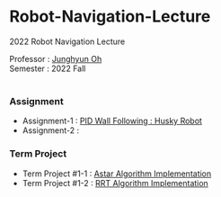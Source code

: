 # Robot-Navigation-Lecture
2022 Robot Navigation Lecture

Professor : [Junghyun Oh](http://robotailab.net/people/junghyunoh.html)<br>
Semester : 2022 Fall
<br><br>

### Assignment
* Assignment-1 : [PID Wall Following : Husky Robot](https://github.com/Lee-JaeWon/Robot-Navigation-Lecture/blob/main/wall_following_assignment/python/wall_follower.py)<br>
* Assignment-2 : <br>

### Term Project
* Term Project #1-1 : [Astar Algorithm Implementation](https://github.com/Lee-JaeWon/Robot-Navigation-Lecture/blob/main/Astar%2CRRT/astar_planner.py)
* Term Project #1-2 : [RRT Algorithm Implementation](https://github.com/Lee-JaeWon/Robot-Navigation-Lecture/blob/main/Astar%2CRRT/rrt_planner.py)